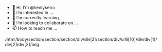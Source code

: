 - 👋 Hi, I’m @kenlyserio
- 👀 I’m interested in ...
- 🌱 I’m currently learning ...
- 💞️ I’m looking to collaborate on ...
- 📫 How to reach me ...

<!---
kenlyserio/kenlyserio is a ✨ special ✨ repository because its `README.md` (this file) appears on your GitHub profile.
You can click the Preview link to take a look at your changes.
--->
/html/body/section/section/section/div/div[2]/section/div/ul/li[10]/div/div[1]/div[2]/div[2]/img
